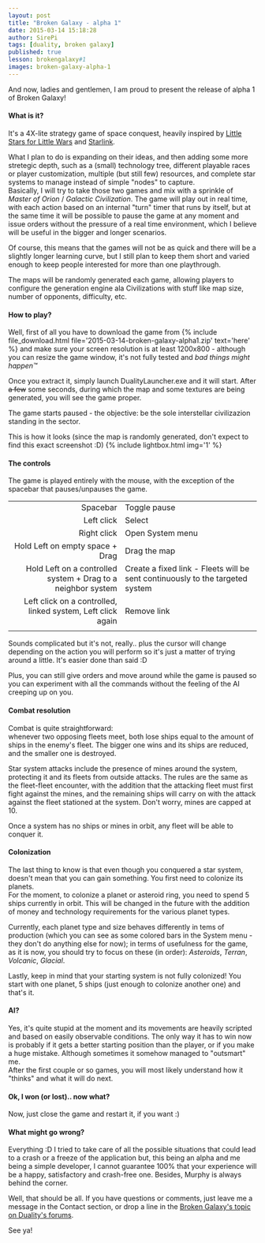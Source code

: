 ```yaml
---
layout: post
title: "Broken Galaxy - alpha 1"
date: 2015-03-14 15:18:28
author: SirePi
tags: [duality, broken galaxy]
published: true
lesson: brokengalaxy#1
images: broken-galaxy-alpha-1
---
```

And now, ladies and gentlemen, I am proud to present the release of alpha 1 of <xn>Broken Galaxy</xn>!
<!--more-->

#### What is it?
It's a 4X-lite strategy game of space conquest, heavily inspired by <a href="http://www.kongregate.com/games/kendja/little-stars-for-little-wars">Little Stars for Little Wars</a> and <a href="http://starlink.tasharen.com/">Starlink</a>.

What I plan to do is expanding on their ideas, and then adding some more stretegic depth, such as a (small) technology tree, different playable races or player customization, multiple (but still few) resources, and complete star systems to manage instead of simple "nodes" to capture.  
Basically, I will try to take those two games and mix with a sprinkle of *Master of Orion* / *Galactic Civilization*.
The game will play out in real time, with each action based on an internal "turn" timer that runs by itself, but at the same time it will be possible to pause the game at any moment and issue orders without the pressure of a real time environment, which I believe will be useful in the bigger and longer scenarios.

Of course, this means that the games will not be as quick and there will be a slightly longer learning curve, but I still plan to keep them short and varied enough to keep people interested for more than one playthrough.

The maps will be randomly generated each game, allowing players to configure the generation engine ala Civilizations with stuff like map size, number of opponents, difficulty, etc.

#### How to play?
Well, first of all you have to download the game from {% include file_download.html file='2015-03-14-broken-galaxy-alpha1.zip' text='here' %} and make sure your screen resolution is at least <xn>1200x800</xn> - although you can resize the game window, it's not fully tested and *bad things might happen™*

Once you extract it, simply launch DualityLauncher.exe and it will start.
After <s>a few</s> some seconds, during which the map and some textures are being generated, you will see the game proper.

The game starts paused - the objective: be the sole interstellar civilizazion standing in the sector.

This is how it looks (since the map is randomly generated, don't expect to find this exact screenshot :D)
{% include lightbox.html img='1' %}

#### The controls
The game is played entirely with the mouse, with the exception of the spacebar that pauses/unpauses the game.

|               |                  |
| -------------:| ---------------- |
| <xn>Spacebar</xn>      | Toggle pause     |
| <xn>Left click</xn>  | Select           |
| <xn>Right click</xn>  | Open System menu |
| <xn>Hold Left on empty space + Drag</xn> | Drag the map |
| <xn>Hold Left on a controlled system + Drag to a neighbor system</xn> | Create a fixed link - Fleets will be sent continuously to the targeted system |
| <xn>Left click on a controlled, linked system, Left click again</xn> | Remove link           |
|               |                  |

Sounds complicated but it's not, really.. plus the cursor will change depending on the action you will perform so it's just a matter of trying around a little. It's easier done than said :D

Plus, you can still give orders and move around while the game is paused so you can experiment with all the commands without the feeling of the AI creeping up on you.

#### Combat resolution
Combat is quite straightforward:  
whenever two opposing fleets meet, both lose ships equal to the amount of ships in the enemy's fleet. The bigger one wins and its ships are reduced, and the smaller one is destroyed.

Star system attacks include the presence of mines around the system, protecting it and its fleets from outside attacks. The rules are the same as the fleet-fleet encounter, with the addition that the attacking fleet must first fight against the mines, and the remaining ships will carry on with the attack against the fleet stationed at the system. Don't worry, <xm>mines are capped at 10</xm>.

Once a system has no ships or mines in orbit, any fleet will be able to conquer it.

#### Colonization
The last thing to know is that even though you conquered a star system, doesn't mean that you can gain something. You first need to colonize its planets.  
For the moment, to colonize a planet or asteroid ring, you need to spend <xn>5 ships</xn> currently in orbit. This will be changed in the future with the addition of money and technology requirements for the various planet types.

Currently, each planet type and size behaves differently in tems of production (which you can see as some colored bars in the System menu - they don't do anything else for now); in terms of usefulness for the game, as it is now, you should try to focus on these (in order): *Asteroids*, *Terran*, *Volcanic*, *Glacial*.

Lastly, keep in mind that your starting system is not fully colonized! <xm>You start with one planet, 5 ships (just enough to colonize another one) and that's it</xm>.

#### AI?
Yes, it's quite stupid at the moment and its movements are heavily scripted and based on easily observable conditions. The only way it has to win now is probably if it gets a better starting position than the player, or if you make a huge mistake. Although sometimes it somehow managed to "outsmart" me.  
After the first couple or so games, you will most likely understand how it "thinks" and what it will do next.

#### Ok, I won (or lost).. now what?
Now, just close the game and restart it, if you want :)

#### What might go wrong?
<explain>
Everything :D I tried to take care of all the possible situations that could lead to a crash or a freeze of the application but, this being an alpha and me being a simple developer, I cannot guarantee 100% that your experience will be a happy, satisfactory and crash-free one.  
Besides, Murphy is always behind the corner.
</explain>

Well, that should be all. If you have questions or comments, just leave me a message in the Contact section, or drop a line in the [Broken Galaxy's topic on Duality's forums](http://forum.adamslair.net/viewtopic.php?f=18&t=277).

See ya!